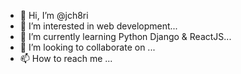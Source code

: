 - 👋 Hi, I’m @jch8ri
- 👀 I’m interested in web development...
- 🌱 I’m currently learning Python Django & ReactJS...
- 💞️ I’m looking to collaborate on ...
- 📫 How to reach me ...

<!---
jch8ri/jch8ri is a ✨ special ✨ repository because its `README.md` (this file) appears on your GitHub profile.
You can click the Preview link to take a look at your changes.
--->
